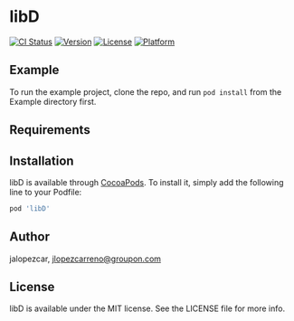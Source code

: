# libD

[![CI Status](https://img.shields.io/travis/jalopezcar/libD.svg?style=flat)](https://travis-ci.org/jalopezcar/libD)
[![Version](https://img.shields.io/cocoapods/v/libD.svg?style=flat)](https://cocoapods.org/pods/libD)
[![License](https://img.shields.io/cocoapods/l/libD.svg?style=flat)](https://cocoapods.org/pods/libD)
[![Platform](https://img.shields.io/cocoapods/p/libD.svg?style=flat)](https://cocoapods.org/pods/libD)

## Example

To run the example project, clone the repo, and run `pod install` from the Example directory first.

## Requirements

## Installation

libD is available through [CocoaPods](https://cocoapods.org). To install
it, simply add the following line to your Podfile:

```ruby
pod 'libD'
```

## Author

jalopezcar, jlopezcarreno@groupon.com

## License

libD is available under the MIT license. See the LICENSE file for more info.
